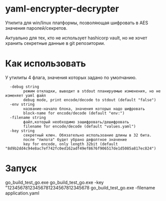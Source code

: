 # yaml-encrypter-decrypter

Утилита для win/linux платформы, позволяющая шифровать в AES значения паролей/секретов.

Актуально для тех, кто не использует hashicorp vault, но не хочет хранить секретные данные в git репозитории.

# Как использовать
У утилиты 4 флага, значения которых задано по умолчанию.
```
  -debug string
        режим откладки, выводит в stdout планируемые изменения, но не изменяет yaml файл
        debug mode, print encode/decode to stdout (default "false")
  -env string
        название-начало блока, значения которых надо шифровать
        block-name for encode/decode (default "env:")
  -filename string
        файл,который необходимо зашифровать/дешифровать
        filename for encode/decode (default "values.yaml")
  -key string
        секретный ключ. Обязательно использоание длины в 32 бита.
        после "пилота" будет убрано дефолтное значение
        key for encode, only length 32bit (default "8d9b2dd4c94e8ac7ef742fc0ed162adf49ef8676f906517de1d5085a817ec824")
```

# Запуск
go_build_test_go.exe
go_build_test_go.exe -key "12345678123456781234567812345678
go_build_test_go.exe -filename application.yaml

